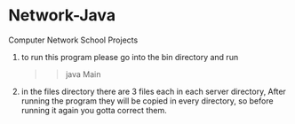 Network-Java
============
Computer Network School Projects

1. to run this program please go into the bin directory and run

	>> java Main
	
2. in the files directory there are 3 files each in each server directory, After running the program 
they will be copied in every directory, so before running it again you gotta correct them.